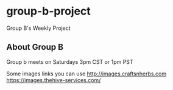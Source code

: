 # group-b-project
Group B's Weekly Project

## About Group B
Group b meets on Saturdays 3pm CST or 1pm PST


Some images links you can use
http://images.craftsnherbs.com
https://images.thehive-services.com/